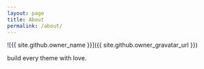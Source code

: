 ```yaml
---
layout: page
title: About
permalink: /about/
---
```

![{{ site.github.owner_name }}]({{ site.github.owner_gravatar_url }})

build every theme with love.

